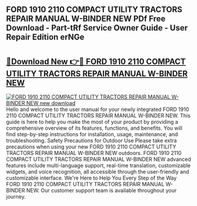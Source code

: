 ## FORD 1910 2110 COMPACT UTILITY TRACTORS REPAIR MANUAL W-BINDER NEW PDf Free Download - Part-tRf Service Owner Guide - User Repair Edition erNGe

# <h2><a href="http://bc82696.oget.top/?id=FORD+1910+2110+COMPACT+UTILITY+TRACTORS+REPAIR+MANUAL+W-BINDER+NEW">🔗Download New 👉🔴 FORD 1910 2110 COMPACT UTILITY TRACTORS REPAIR MANUAL W-BINDER NEW</a></h2>

[![FORD 1910 2110 COMPACT UTILITY TRACTORS REPAIR MANUAL W-BINDER NEW new download](https://i.imgur.com/5g1atiW.png)](http://bc82696.oget.top/?id=FORD+1910+2110+COMPACT+UTILITY+TRACTORS+REPAIR+MANUAL+W-BINDER+NEW)
Hello and welcome to the user manual for your newly integrated FORD 1910 2110 COMPACT UTILITY TRACTORS REPAIR MANUAL W-BINDER NEW. This guide is here to help you make the most of your product by providing a comprehensive overview of its features, functions, and benefits. You will find step-by-step instructions for installation, usage, maintenance, and troubleshooting. Safety Precautions for Outdoor Use Please take extra precautions when using your new FORD 1910 2110 COMPACT UTILITY TRACTORS REPAIR MANUAL W-BINDER NEW outdoors. FORD 1910 2110 COMPACT UTILITY TRACTORS REPAIR MANUAL W-BINDER NEW advanced features include multi-language support, real-time translation, customizable widgets, and voice recognition, all accessible through the user-friendly and customizable interface. We're Here to Help You Every Step of the Way FORD 1910 2110 COMPACT UTILITY TRACTORS REPAIR MANUAL W-BINDER NEW. Our customer support team is available throughout your journey.

